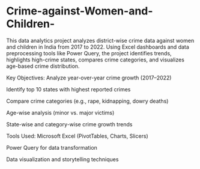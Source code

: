 # Crime-against-Women-and-Children-
This data analytics project analyzes district-wise crime data against women and children in India from 2017 to 2022. Using Excel dashboards and data preprocessing tools like Power Query, the project identifies trends, highlights high-crime states, compares crime categories, and visualizes age-based crime distribution.

Key Objectives:
Analyze year-over-year crime growth (2017–2022)

Identify top 10 states with highest reported crimes

Compare crime categories (e.g., rape, kidnapping, dowry deaths)

Age-wise analysis (minor vs. major victims)

State-wise and category-wise crime growth trends


Tools Used:
Microsoft Excel (PivotTables, Charts, Slicers)

Power Query for data transformation

Data visualization and storytelling techniques
